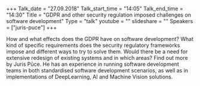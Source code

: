 +++
Talk_date = "27.09.2018"
Talk_start_time = "14:05"
Talk_end_time = "14:30"
Title = "GDPR and other security regulation imposed challenges on software development"
Type = "talk"
youtube = ""
slideshare = ""
Speakers = ["juris-puce"]
+++

<p>How and what effects does the GDPR have on software development? What kind of specific requirements does the security regulatory frameworks impose and different ways to try to solve them. Would there be a need for extensive redesign of existing systems and in which areas? Find out more by Juris Pūce. He has an experience in running software development teams in both standardised software development scenarios, as well as in implementations of DeepLearning, AI and Machine Vision solutions.</p>